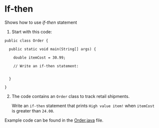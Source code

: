 # If-then

Shows how to use *if-then* statement

1. Start with this code:

```
public class Order {
  
  public static void main(String[] args) {
    
    double itemCost = 30.99;
    
    // Write an if-then statement:
    
    
  }
  
}
```

2. The code contains an ```Order``` class to track retail shipments.

	Write an ```if-then``` statement that prints ```High value item!``` when ```itemCost``` is greater than ```24.00```.

Example code can be found in the [Order.java](https://github.com/keldavis/Java-Practice/blob/master/Foundations/4.%20Conditionals%20and%20Control%20Flow/if-then/Order.java) file.